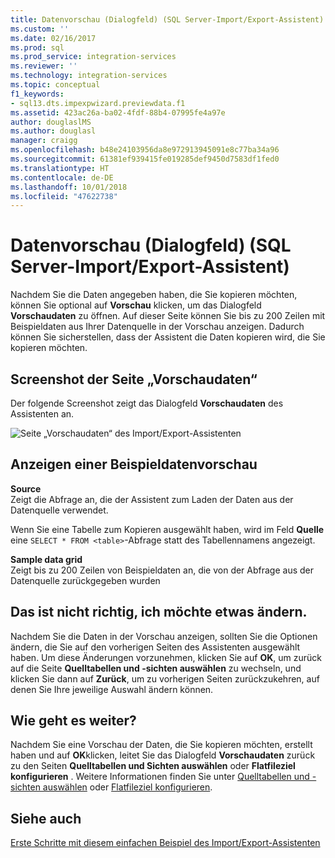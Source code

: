 ```yaml
---
title: Datenvorschau (Dialogfeld) (SQL Server-Import/Export-Assistent) | Microsoft-Dokumentation
ms.custom: ''
ms.date: 02/16/2017
ms.prod: sql
ms.prod_service: integration-services
ms.reviewer: ''
ms.technology: integration-services
ms.topic: conceptual
f1_keywords:
- sql13.dts.impexpwizard.previewdata.f1
ms.assetid: 423ac26a-ba02-4fdf-88b4-07995fe4a97e
author: douglaslMS
ms.author: douglasl
manager: craigg
ms.openlocfilehash: b48e24103956da8e972913945091e8c77ba34a96
ms.sourcegitcommit: 61381ef939415fe019285def9450d7583df1fed0
ms.translationtype: HT
ms.contentlocale: de-DE
ms.lasthandoff: 10/01/2018
ms.locfileid: "47622738"
---
```

# <a name="preview-data-dialog-box-sql-server-import-and-export-wizard"></a>Datenvorschau (Dialogfeld) (SQL Server-Import/Export-Assistent)
  Nachdem Sie die Daten angegeben haben, die Sie kopieren möchten, können Sie optional auf **Vorschau** klicken, um das Dialogfeld **Vorschaudaten** zu öffnen. Auf dieser Seite können Sie bis zu 200 Zeilen mit Beispieldaten aus Ihrer Datenquelle in der Vorschau anzeigen. Dadurch können Sie sicherstellen, dass der Assistent die Daten kopieren wird, die Sie kopieren möchten.
  
## <a name="screen-shot-of-the-preview-data-page"></a>Screenshot der Seite „Vorschaudaten“ 
 Der folgende Screenshot zeigt das Dialogfeld **Vorschaudaten** des Assistenten an.  
 
![Seite „Vorschaudaten“ des Import/Export-Assistenten](../../integration-services/import-export-data/media/preview-data.png "Seite „Vorschaudaten“ des Import/Export-Assistenten")  
  
## <a name="preview-sample-data"></a>Anzeigen einer Beispieldatenvorschau  
 **Source**  
Zeigt die Abfrage an, die der Assistent zum Laden der Daten aus der Datenquelle verwendet.

Wenn Sie eine Tabelle zum Kopieren ausgewählt haben, wird im Feld **Quelle** eine `SELECT * FROM <table>`-Abfrage statt des Tabellennamens angezeigt. 
  
 **Sample data grid**  
 Zeigt bis zu 200 Zeilen von Beispieldaten an, die von der Abfrage aus der Datenquelle zurückgegeben wurden  


## <a name="thats-not-right-i-want-to-change-something"></a>Das ist nicht richtig, ich möchte etwas ändern.
Nachdem Sie die Daten in der Vorschau anzeigen, sollten Sie die Optionen ändern, die Sie auf den vorherigen Seiten des Assistenten ausgewählt haben. Um diese Änderungen vorzunehmen, klicken Sie auf **OK**, um zurück auf die Seite **Quelltabellen und -sichten auswählen** zu wechseln, und klicken Sie dann auf **Zurück**, um zu vorherigen Seiten zurückzukehren, auf denen Sie Ihre jeweilige Auswahl ändern können.

## <a name="whats-next"></a>Wie geht es weiter?  
 Nachdem Sie eine Vorschau der Daten, die Sie kopieren möchten, erstellt haben und auf **OK**klicken, leitet Sie das Dialogfeld **Vorschaudaten** zurück zu den Seiten **Quelltabellen und Sichten auswählen** oder **Flatfileziel konfigurieren** . Weitere Informationen finden Sie unter [Quelltabellen und -sichten auswählen](../../integration-services/import-export-data/select-source-tables-and-views-sql-server-import-and-export-wizard.md) oder [Flatfileziel konfigurieren](../../integration-services/import-export-data/configure-flat-file-destination-sql-server-import-and-export-wizard.md).  
 
 ## <a name="see-also"></a>Siehe auch
[Erste Schritte mit diesem einfachen Beispiel des Import/Export-Assistenten](../../integration-services/import-export-data/get-started-with-this-simple-example-of-the-import-and-export-wizard.md)
